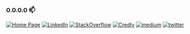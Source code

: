 ### 0.0.0.0  📫

[![Home Page][1]][2] [![LinkedIn][3]][4] [![StackOverflow][5]][6] [![Credly][7]][8] [![medium][9]][10] [![twitter][11]][12] 

[1]:  https://img.shields.io/badge/home-6005F4?style=for-the-badge&logo=google-home&logoColor=white
[2]:  https://www.melchortatlonghari.com "Personal Web"
[3]:  https://img.shields.io/badge/LinkedIn-0077B5?style=for-the-badge&logo=linkedin&logoColor=white
[4]:  https://www.linkedin.com/in/melchor-tatlonghari "LinkedIn Profile"
[5]:  https://img.shields.io/badge/Stack_Overflow-FE7A16?style=for-the-badge&logo=stack-overflow&logoColor=white
[6]:  https://stackoverflow.com/users/2023728/mel3kings "StackOverflow Profile"
[7]:  https://img.shields.io/badge/credly-005850?style=for-the-badge&logo=credly&logoColor=white
[8]:  https://www.credly.com/users/melchor-tatlonghari/badges "Credly Badges"
[9]:  https://img.shields.io/badge/medium-000000?style=for-the-badge&logo=google-home&logoColor=white
[10]: https://medium.com/@meltatlonghari "Medium"
[11]: https://img.shields.io/badge/twitter-4285F4?style=for-the-badge&logo=twitter&logoColor=white
[12]: https://twitter.com/meltatlonghari
